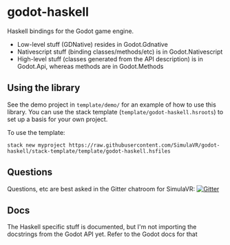 # godot-haskell

Haskell bindings for the Godot game engine.
* Low-level stuff (GDNative) resides in Godot.Gdnative
* Nativescript stuff (binding classes/methods/etc) is in Godot.Nativescript
* High-level stuff (classes generated from the API description) is in Godot.Api, whereas methods are in Godot.Methods

## Using the library

See the demo project in `template/demo/` for an example of how to use this
library. You can use the stack template (`template/godot-haskell.hsroots`) to
set up a basis for your own project.

To use the template:
```
stack new myproject https://raw.githubusercontent.com/SimulaVR/godot-haskell/stack-template/template/godot-haskell.hsfiles
```

## Questions

Questions, etc are best asked in the Gitter chatroom for SimulaVR: [![Gitter](https://badges.gitter.im/SimulaVR/Simula.svg)](https://gitter.im/SimulaVR/Simula?utm_source=badge&utm_medium=badge&utm_campaign=pr-badge)

## Docs

The Haskell specific stuff is documented, but I'm not importing the docstrings from the Godot API yet. Refer to the Godot docs for that
